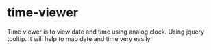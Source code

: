 time-viewer
===========

Time viewer is to view date and time using analog clock.
Using jquery tooltip.
It will help to map date and time very easily.
